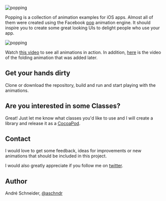 ![popping](https://dl.dropboxusercontent.com/u/19150300/Github/Popping/popping.png)

Popping is a collection of animation examples for iOS apps. Almost all of them were created using the Facebook [pop](https://github.com/facebook/pop) animation engine. It should inspire you to create some great looking UIs to delight people who use your app.

![popping](https://dl.dropboxusercontent.com/u/19150300/Github/Popping/popping.gif)

Watch [this video](https://dl.dropboxusercontent.com/u/19150300/Github/Popping/popping.mp4) to see all animations in action. In addition, [here](http://cl.ly/WffM/popping-folding-animation.mp4) is the video of the folding animation that was added later.

## Get your hands dirty

Clone or download the repository, build and run and start playing with the animations.

## Are you interested in some Classes?

Great! Just let me know what classes you'd like to use and I will create a library and release it as a [CocoaPod](http://cocoapods.org).

## Contact

I would love to get some feedback, ideas for improvements or new animations that should be included in this project.

I would also greatly appreciate if you follow me on [twitter](http://twitter.com/aschndr).

## Author

André Schneider, [@aschndr](http://twitter.com/aschndr)
